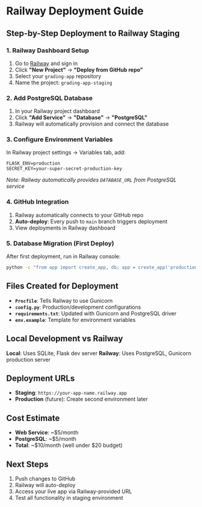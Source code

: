 # Railway Deployment Guide

## Step-by-Step Deployment to Railway Staging

### 1. Railway Dashboard Setup
1. Go to [Railway](https://railway.app) and sign in
2. Click **"New Project"** → **"Deploy from GitHub repo"**
3. Select your `grading-app` repository
4. Name the project: `grading-app-staging`

### 2. Add PostgreSQL Database
1. In your Railway project dashboard
2. Click **"Add Service"** → **"Database"** → **"PostgreSQL"**
3. Railway will automatically provision and connect the database

### 3. Configure Environment Variables
In Railway project settings → Variables tab, add:
```
FLASK_ENV=production
SECRET_KEY=your-super-secret-production-key
```
*Note: Railway automatically provides `DATABASE_URL` from PostgreSQL service*

### 4. GitHub Integration
1. Railway automatically connects to your GitHub repo
2. **Auto-deploy**: Every push to `main` branch triggers deployment
3. View deployments in Railway dashboard

### 5. Database Migration (First Deploy)
After first deployment, run in Railway console:
```bash
python -c "from app import create_app, db; app = create_app('production'); app.app_context().push(); db.create_all()"
```

## Files Created for Deployment

- **`Procfile`**: Tells Railway to use Gunicorn
- **`config.py`**: Production/development configurations
- **`requirements.txt`**: Updated with Gunicorn and PostgreSQL driver
- **`env.example`**: Template for environment variables

## Local Development vs Railway

**Local**: Uses SQLite, Flask dev server
**Railway**: Uses PostgreSQL, Gunicorn production server

## Deployment URLs
- **Staging**: `https://your-app-name.railway.app`
- **Production** (future): Create second environment later

## Cost Estimate
- **Web Service**: ~$5/month
- **PostgreSQL**: ~$5/month
- **Total**: ~$10/month (well under $20 budget)

## Next Steps
1. Push changes to GitHub
2. Railway will auto-deploy
3. Access your live app via Railway-provided URL
4. Test all functionality in staging environment
